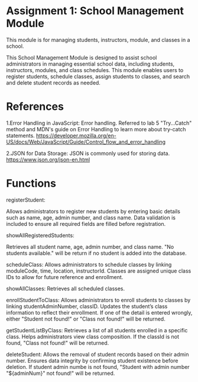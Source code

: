 # Assignment 1: School Management Module

This module is for managing students, instructors, module, and classes in a school.

This School Management Module is designed to assist school administrators in managing essential school data, including students, instructors, modules, and class schedules. This module enables users to register students, schedule classes, assign students to classes, and search and delete student records as needed.

# References
1.Error Handling in JavaScript: Error handling. Referred to lab 5 "Try...Catch" method and MDN's guide on Error Handling to learn more about try-catch statements.
https://developer.mozilla.org/en-US/docs/Web/JavaScript/Guide/Control_flow_and_error_handling

2.JSON for Data Storage: JSON is commonly used for storing data. 
https://www.json.org/json-en.html

# Functions
registerStudent:

Allows administrators to register new students by entering basic details such as name, age, admin number, and class name.
Data validation is included to ensure all required fields are filled before registration.

showAllRegisteredStudents:

Retrieves all student name, age, admin number, and class name.
"No students available." will be return if no student is added into the database.

scheduleClass:
Allows administrators to schedule classes by linking moduleCode, time, location, instructorId.
Classes are assigned unique class IDs to allow for future reference and enrollment.

showAllClasses:
Retrieves all scheduled classes.


enrollStudentToClass:
Allows administrators to enroll students to classes by linking studentAdminNumber, classID.
Updates the student’s class information to reflect their enrollment.
If one of the detail is entered wrongly, either "Student not found!" or "Class not found!" will be returned.

getStudentListByClass:
Retrieves a list of all students enrolled in a specific class.
Helps administrators view class composition.
If the classId is not found, "Class not found!" will be returned.

deleteStudent:
Allows the removal of student records based on their admin number.
Ensures data integrity by confirming student existence before deletion.
If student admin numbe is not found, "Student with admin number "${adminNum}" not found!" will be returned.